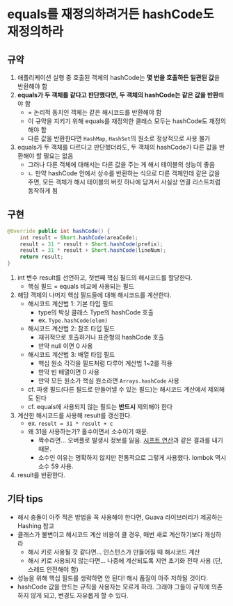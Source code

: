 # equals를 재정의하려거든 hashCode도 재정의하라

## 규약
1. 애플리케이션 실행 중 호출된 객체의 hashCode는 **몇 번을 호출하든 일관된 값**을 반환해야 함
2. **equals가 두 객체를 같다고 판단했다면, 두 객체의 hashCode는 같은 값을 반환**해야 함
    * = 논리적 동치인 객체는 같은 해시코드를 반환해야 함
    * 이 규약을 지키기 위해 equals를 재정의한 클래스 모두는 hashCode도 재정의해야 함
    * 다른 값을 반환한다면 `HashMap`, `HashSet`의 원소로 정상적으로 사용 불가
3. equals가 두 객체를 다르다고 판단했더라도, 두 객체의 hashCode가 다른 값을 반환해야 할 필요는 없음
    * 그러나 다른 객체에 대해서는 다른 값을 주는 게 해시 테이블의 성능이 좋음
    * ㄴ 만약 hashCode 안에서 상수를 반환하는 식으로 다른 객체인데 같은 값을 주면, 모든 객체가 해시 테이블의 버킷 하나에 담겨서 사실상 연결 리스트처럼 동작하게 됨


## 구현
```java
@Override public int hashCode() {
    int result = Short.hashCode(areaCode);
    result = 31 * result + Short.hashCode(prefix);
    result = 31 * result + Short.hashCode(lineNum);
    return result;
}
```
1. int 변수 result를 선언하고, 첫번째 핵심 필드의 해시코드를 할당한다.
    * 핵심 필드 = equals 비교에 사용되는 필드
2. 해당 객체의 나머지 핵심 필드들에 대해 해시코드를 계산한다.
    * 해시코드 계산법 1: 기본 타입 필드
        - type의 박싱 클래스 Type의 hashCode 호출
        - ex. `Type.hashCode(elem)`
    * 해시코드 계산법 2: 참조 타입 필드
        - 재귀적으로 호출하거나 표준형의 hashCode 호출
        - 만약 null 이면 0 사용
    * 해시코드 계산법 3: 배열 타입 필드
        - 핵심 원소 각각을 필드처럼 다루어 계산법 1~2를 적용
        - 만약 빈 배열이면 0 사용
        - 만약 모든 원소가 핵심 원소라면 `Arrays.hashCode` 사용
    * cf. 파생 필드(다른 필드로 만들어낼 수 있는 필드)는 해시코드 계산에서 제외해도 된다
    * cf. equals에 사용되지 않는 필드는 **반드시** 제외해야 한다
3. 계산한 해시코드를 사용해 result를 갱신한다.
    * ex. `result = 31 * result + c`
    * 왜 31을 사용하는가? 홀수이면서 소수이기 때문.
        - 짝수라면... 오버플로 발생시 정보를 잃음. [시프트 연산](https://velog.io/@indongcha/hashCode%EC%99%80-31)과 같은 결과를 내기 때문.
        - 소수인 이유는 명확하지 않지만 전통적으로 그렇게 사용했다. lombok 역시 소수 59 사용.
4. result를 반환한다.


## 기타 tips
- 해시 충돌이 아주 적은 방법을 꼭 사용해야 한다면, Guava 라이브러리가 제공하는 Hashing 참고
- 클래스가 불변이고 해시코드 계산 비용이 클 경우, 매번 새로 계산하기보다 캐싱하라
    * 해시 키로 사용될 것 같다면... 인스턴스가 만들어질 때 해시코드 계산
    * 해시 키로 사용되지 않는다면... 나중에 계산되도록 지연 초기화 전략 사용 (단, 스레드 안전해야 함)
- 성능을 위해 핵심 필드를 생략하면 안 된다! 해시 품질이 아주 저하될 것이다.
- hashCode 값을 만드는 규칙을 사용자는 모르게 하라. 그래야 그들이 규칙에 의존하지 않게 되고, 변경도 자유롭게 할 수 있다.